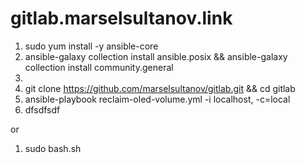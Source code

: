 

# gitlab.marselsultanov.link
1. sudo yum install -y ansible-core
2. ansible-galaxy collection install ansible.posix && ansible-galaxy collection install community.general
3. 
3. git clone https://github.com/marselsultanov/gitlab.git && cd gitlab
4. ansible-playbook reclaim-oled-volume.yml -i localhost, -c=local
5. dfsdfsdf

or
1. sudo bash.sh
